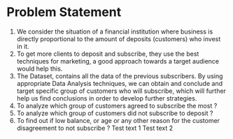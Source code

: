 # Problem Statement 

1) We consider the situation of a financial institution where business is directly proportional to the amount of deposits (customers) who invest in it.
2) To get more clients to deposit and subscribe, they use the best techniques for marketing, a good approach towards a target audience would help this.
3) The Dataset, contains all the data of the previous subscribers. By using appropriate Data Analysis techniques, we can obtain and conclude and target specific group of customers who will subscribe, which will further help us find conclusions in order to develop further strategies.
4) To analyze which group of customers agreed to subscribe the most ?
5) To analyze which group of customers did not subscribe to deposit ?
6) To find out if low balance, or age or any other reason for the customer disagreement to not subscribe ?
Test text 1
Test text 2

